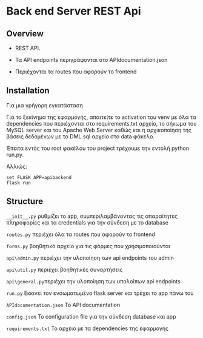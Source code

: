 # Back end Server REST Api

## Overview

- REST API. 

- Τα API endpoints περιγράφονται στο APIdocumentation.json
- Περιέχονται τα routes που αφορούν το frontend


## Installation
Για μια γρήγορη εγκατάσταση

Για το ξεκίνημα της εφαρμογής, απαιτείτε το activation του venv με όλα τα dependencies που περιέχονται στο requirements.txt αρχείο,
το σήκωμα του MySQL server και του Apache Web Server καθώς και η αρχικοποίηση της βάσεις δεδομένων με το DML.sql αρχείο στο data φάκελο.

Έπειτα εντός του root φακέλου του project τρέχουμε την εντολή python run.py.

Αλλιώς:
```
set FLASK_APP=apibackend
flask run
```
## Structure

  `__init__.py` ρυθμίζει το app, συμπεριλαμβάνοντας τις απαραίτητες πληροφορίες και τα credentials για την σύνδεση με το database
  
  `routes.py` περιέχει όλα τα routes που αφορούν το frontend
  
  `forms.py` βοηθητικό αρχείο για τις φόρμες που χρησιμοποιούνται
  
  `api\admin.py` περιέχει την υλοποίηση των api endpoints του admin
  
  `api\util.py` περιέχει βοηθητικές συναρτήσεις
  
  `api\general.py`περιέχει την υλοποίηση των υπολοίπων api endpoints
  
  `run.py` Εκκινεί τον ενσωματωμένο flask server και τρέχει το app πάνω του

  `APIdocumentation.json` Το API documentation
  
  `config.json` Το configuration file για την σύνδεση database και app
  
  `requirements.txt` Το αρχέιο με τα dependencies της εφαρμογής


